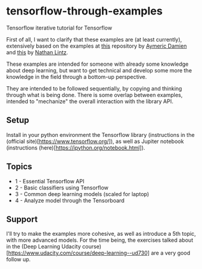 # tensorflow-through-examples
Tensorflow iterative tutorial for Tensorflow

First of all, I want to clarify that these examples are (at least currently), extensively based on the examples at [this](https://github.com/aymericdamien/TensorFlow-Examples) repository by [Aymeric Damien](https://github.com/aymericdamien) and [this](https://github.com/nlintz/TensorFlow-Tutorials) by [Nathan Lintz](https://github.com/nlintz).

These examples are intended for someone with already some knowledge about deep learning, but want to get technical and develop some more the knowledge in the field through a bottom-up perspective.

They are intended to be followed sequentially, by copying and thinking through what is being done. There is some overlap between examples, intended to "mechanize" the overall interaction with the library API.

## Setup

Install in your python environment the Tensorflow library (instructions in the (official site)[https://www.tensorflow.org/]), as well as Jupiter notebook (instructions (here)[https://ipython.org/notebook.html]).

## Topics

 * 1 - Essential Tensorflow API
 * 2 - Basic classifiers using Tensorflow
 * 3 - Common deep learning models (scaled for laptop)
 * 4 - Analyze model through the Tensorboard

## Support

I'll try to make the examples more cohesive, as well as introduce a 5th topic, with more advanced models. For the time being, the exercises talked about in the (Deep Learning Udacity course)[https://www.udacity.com/course/deep-learning--ud730] are a very good follow up.
